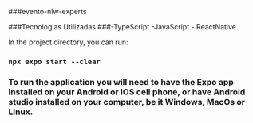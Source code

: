 ###evento-nlw-experts

###Tecnologias Utilizadas
###-TypeScript -JavaScript - ReactNative

In the project directory, you can run:

### `npx expo start --clear`

### To run the application you will need to have the Expo app installed on your Android or IOS cell phone, or have Android studio installed on your computer, be it Windows, MacOs or Linux.

